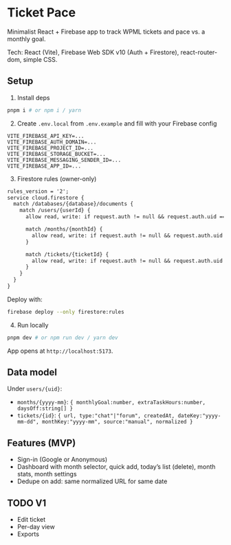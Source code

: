 # Ticket Pace

Minimalist React + Firebase app to track WPML tickets and pace vs. a monthly goal.

Tech: React (Vite), Firebase Web SDK v10 (Auth + Firestore), react-router-dom, simple CSS.

## Setup

1) Install deps

```bash
pnpm i # or npm i / yarn
```

2) Create `.env.local` from `.env.example` and fill with your Firebase config

```env
VITE_FIREBASE_API_KEY=...
VITE_FIREBASE_AUTH_DOMAIN=...
VITE_FIREBASE_PROJECT_ID=...
VITE_FIREBASE_STORAGE_BUCKET=...
VITE_FIREBASE_MESSAGING_SENDER_ID=...
VITE_FIREBASE_APP_ID=...
```

3) Firestore rules (owner-only)

```txt
rules_version = '2';
service cloud.firestore {
  match /databases/{database}/documents {
    match /users/{userId} {
      allow read, write: if request.auth != null && request.auth.uid == userId;

      match /months/{monthId} {
        allow read, write: if request.auth != null && request.auth.uid == userId;
      }

      match /tickets/{ticketId} {
        allow read, write: if request.auth != null && request.auth.uid == userId;
      }
    }
  }
}
```

Deploy with:

```bash
firebase deploy --only firestore:rules
```

4) Run locally

```bash
pnpm dev # or npm run dev / yarn dev
```

App opens at `http://localhost:5173`.

## Data model

Under `users/{uid}`:

- `months/{yyyy-mm}`: `{ monthlyGoal:number, extraTaskHours:number, daysOff:string[] }`
- `tickets/{id}`: `{ url, type:"chat"|"forum", createdAt, dateKey:"yyyy-mm-dd", monthKey:"yyyy-mm", source:"manual", normalized }`

## Features (MVP)

- Sign-in (Google or Anonymous)
- Dashboard with month selector, quick add, today’s list (delete), month stats, month settings
- Dedupe on add: same normalized URL for same date

## TODO V1

- Edit ticket
- Per-day view
- Exports

